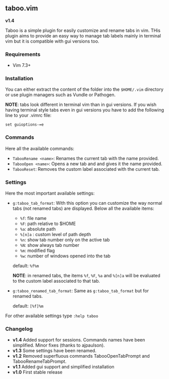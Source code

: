 ## taboo.vim

**v1.4**

Taboo is a simple plugin for easily customize and rename tabs in vim. THis
plugin aims to provide an easy way to manage tab labels mainly in terminal vim
but it is compatible with gui versions too.


### Requirements
* Vim 7.3+


### Installation
You can either extract the content of the folder into the `$HOME/.vim`
directory or use plugin managers such as Vundle or Pathogen.

**NOTE**: tabs look different in terminal vim than in gui versions. If you wish
having terminal style tabs even in gui versions you have to add the following
line to your .vimrc file:  

```
set guioptions-=e
```


### Commands

Here all the available commands:

* `TabooRename <name>`: Renames the current tab with the name provided.
* `TabooOpen <name>`: Opens a new tab and and gives it the name provided. 
* `TabooReset`: Removes the custom label associated with the current tab.


### Settings

Here the most important available settings:

* `g:taboo_tab_format`: With this option you can customize the way normal tabs (not
  renamed tabs) are displayed. Below all the available items: 

    - `%f`: file name
    - `%F`: path relative to $HOME
    - `%a`: absolute path
    - `%[n]a` : custom level of path depth
    - `%n`: show tab number only on the active tab
    - `%N`: show always tab number
    - `%m`: modified flag
    - `%w`: number of windows opened into the tab

    default: `%f%m` 

    **NOTE**: in renamed tabs, the items `%f`, `%F`, `%a` and `%[n]a` will be evaluated to the custom label associated to that tab.

* `g:taboo_renamed_tab_format`: Same as `g:taboo_tab_format` but for renamed tabs.

    default: `[%f]%m` 

For other available settings type `:help taboo`


### Changelog

* **v1.4** Added support for sessions. Commands names have been simplified. Minor fixes (thanks to ajpaulson).  
* **v1.3** Some settings have been renamed.
* **v1.2** Removed superfluous commands TabooOpenTabPrompt and TabooRenameTabPrompt.
* **v1.1** Added gui support and simplified installation
* **v1.0** First stable release
